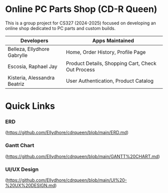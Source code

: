 # Online PC Parts Shop (CD-R Queen)
This is a group project for CS327 (2024-2025) focused on developing an online shop dedicated to PC parts and custom builds.


| **Developers**                    | **Apps Maintained**                               |
| --------------------------------- | ------------------------------------------------- |
| Belleza, Ellydhore Gabrylle       | Home, Order History, Profile Page                 |
| Escosia, Raphael Jay              | Product Details, Shopping Cart, Check Out Process |
| Kisteria, Alessandra Beatriz      | User Authentication, Product Catalog              |

# Quick Links

### ERD 
  (https://github.com/Ellydhore/cdrqueen/blob/main/ERD.md)

### Gantt Chart
  (https://github.com/Ellydhore/cdrqueen/blob/main/GANTT%20CHART.md)

### UI/UX Design
  (https://github.com/Ellydhore/cdrqueen/blob/main/UI%20-%20UX%20DESIGN.md)
